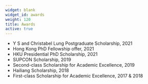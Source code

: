 ```yaml
---
widget: blank
widget_id: awards
weight: 120
title: Awards
active: true
---
```



* Y S and Christabel Lung Postgraduate Scholarship, 2021
* Hong Kong PhD Fellowship offer, 2021
* HKU Presidential PhD Scholarship, 2021
* SUPCON Scholarship, 2019
* Second-class Scholarship for Academic Excellence, 2019
* Hailiang Scholarship, 2018
* First-class Scholarship for Academic Excellence, 2017 & 2018